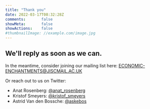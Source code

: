 ```yaml
---
title: "Thank you"
date: 2022-03-17T08:32:28Z
comments:       false
showMeta:       false
showActions:    false
#thumbnailImage: //example.com/image.jpg
---
```


## We'll reply as soon as we can.

 In the meantime, consider joining our mailing list here: [ECONOMIC-ENCHANTMENTS@JISCMAIL.AC.UK](https://www.jiscmail.ac.uk/cgi-bin/webadmin?SUBED1=ECONOMIC-ENCHANTMENTS&A=1)

Or reach out to us on Twitter:
- Anat Rosenberg: [@anat_rosenberg](https://twitter.com/anat_rosenberg)
- Kristof Smeyers: [@kristof_smeyers](https://twitter.com/kristof_smeyers)
- Astrid Van den Bossche: [@askebos](https://twitter.com/askebos)

